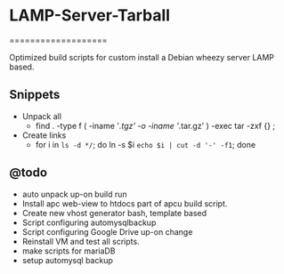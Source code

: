 # LAMP-Server-Tarball
===================

Optimized build scripts for custom install a Debian wheezy server LAMP based.

## Snippets
  - Unpack all
    - find . -type f \( -iname '*.tgz' -o -iname '*.tar.gz' \) -exec tar -zxf {} \;
  - Create links
    - for i in `ls -d */`; do ln -s $i `echo $i | cut -d '-' -f1`; done

## @todo
  - auto unpack up-on build run
  - Install apc web-view to htdocs part of apcu build script.
  - Create new vhost generator bash, template based
  - Script configuring automysqlbackup
  - Script configuring Google Drive up-on change
  - Reinstall VM and test all scripts.
  - make scripts for mariaDB
  - setup automysql backup
